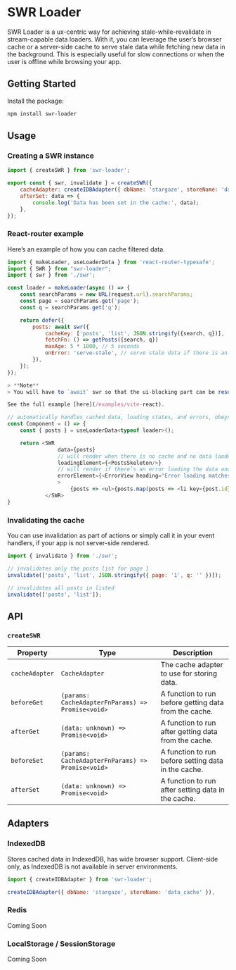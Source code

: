 # SWR Loader

SWR Loader is a ux-centric way for achieving stale-while-revalidate in stream-capable data loaders. With it, you can leverage the user’s browser cache or a server-side cache to serve stale data while fetching new data in the background. This is especially useful for slow connections or when the user is offline while browsing your app.

## Getting Started

Install the package:

```bash
npm install swr-loader
```

## Usage

### Creating a SWR instance

```js
import { createSWR } from 'swr-loader';

export const { swr, invalidate } = createSWR({
	cacheAdapter: createIDBAdapter({ dbName: 'stargaze', storeName: 'data_cache' }),
	afterSet: data => {
		console.log('Data has been set in the cache:', data);
	},
});
```

### React-router example

Here’s an example of how you can cache filtered data.

```js
import { makeLoader, useLoaderData } from 'react-router-typesafe';
import { SWR } from "swr-loader";
import { swr } from './swr';

const loader = makeLoader(async () => {
    const searchParams = new URL(request.url).searchParams;
    const page = searchParams.get('page');
    const q = searchParams.get('q');

	return defer({
		posts: await swr({
			cacheKey: ['posts', 'list', JSON.stringify({search, q})],
			fetchFn: () => getPosts({search, q})
			maxAge: 5 * 1000, // 5 seconds
			onError: 'serve-stale', // serve stale data if there is an error fetching new data, e.g.: internet is down
		}),
	});
});

> **Note**
> You will have to `await` swr so that the ui-blocking part can be resolved (the cache) prior to rendering, but the fresh data will still be sent as an unfulfilled promise.

See the full example [here](/examples/vite-react).

// automatically handles cached data, loading states, and errors, obeys `onError` behaviour
const Component = () => {
    const { posts } = useLoaderData<typeof loader>();

    return <SWR
                data={posts}
                // will render when there is no cache and no data laoded yet
                loadingElement={<PostsSkeleton/>}
                // will render if there’s an error loading the data and there is no cache
                errorElement={<ErrorView heading="Error loading matches" />}
				>
					{posts => <ul>{posts.map(posts => <li key={post.id}>{post.title}</li>)}</ul>}
            </SWR>
}
```

### Invalidating the cache

You can use invalidation as part of actions or simply call it in your event handlers, if your app is not server-side rendered.

```js
import { invalidate } from './swr';

// invalidates only the posts list for page 1
invalidate(['posts', 'list', JSON.stringify({ page: '1', q: '' })]);

// invalidates all posts in listed
invalidate(['posts', 'list']);
```

## API

### `createSWR`

| Property       | Type                                              | Description                                           |
| -------------- | ------------------------------------------------- | ----------------------------------------------------- |
| `cacheAdapter` | `CacheAdapter`                                    | The cache adapter to use for storing data.            |
| `beforeGet`    | `(params: CacheAdapterFnParams) => Promise<void>` | A function to run before getting data from the cache. |
| `afterGet`     | `(data: unknown) => Promise<void>`                | A function to run after getting data from the cache.  |
| `beforeSet`    | `(params: CacheAdapterFnParams) => Promise<void>` | A function to run before setting data in the cache.   |
| `afterSet`     | `(data: unknown) => Promise<void>`                | A function to run after setting data in the cache.    |

## Adapters

### IndexedDB

Stores cached data in IndexedDB, has wide browser support. Client-side only, as IndexedDB is not available in server environments.

```js
import { createIDBAdapter } from 'swr-loader';

createIDBAdapter({ dbName: 'stargaze', storeName: 'data_cache' }),
```

### Redis

Coming Soon

### LocalStorage / SessionStorage

Coming Soon
